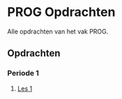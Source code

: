 # PROG Opdrachten

Alle opdrachten van het vak PROG.

## Opdrachten

### Periode 1

1. [Les 1](/Periode%201/Les%201)
